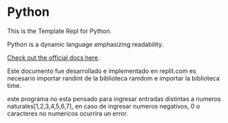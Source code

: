 # Python

This is the Template Repl for Python.

Python is a dynamic language emphasizing readability.

[Check out the official docs here](https://www.python.org/).

Este documento fue desarrollado e implementado en replit.com
es necesario importar randint de la biblioteca ramdom e importar la biblioteca time.

este programa no esta pensado para ingresar entradas distintas a numeros naturales[1,2,3,4,5,6,7], en caso de ingresar numeros negativos, 0 o caracteres no numericos ocurrira un error.


